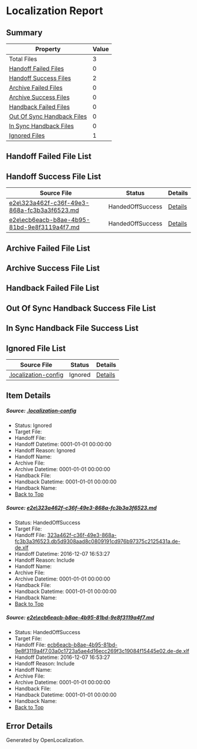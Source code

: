 # <a name='report-top'></a> Localization Report

## Summary
 Property | Value 
 -------- | ----- 
 Total Files | 3
[ Handoff Failed Files ](#handoff-failed-list)| 0
[ Handoff Success Files ](#handoff-success-list)| 2
[ Archive Failed Files ](#archive-failed-list)| 0
[ Archive Success Files ](#archive-success-list)| 0
[ Handback Failed Files ](#handback-failed-list)| 0
[ Out Of Sync Handback Files ](#outofsync-handback-success-list)| 0
[ In Sync Handback Files ](#insync-handback-success-list)| 0
[ Ignored Files ](#ignored-list)| 1

## <a name='handoff-failed-list'></a> Handoff Failed File List

## <a name='handoff-success-list'></a> Handoff Success File List
 Source File | Status | Details 
 ----------- | ------ | ------- 
 [e2e\323a462f-c36f-49e3-868a-fc3b3a3f6523.md](https://github.com/OpenLocalizationTestOrg/ol-test0/blob/70442f9be640adc2b130e59bc9e81f2090c14720/e2e/323a462f-c36f-49e3-868a-fc3b3a3f6523.md) | HandedOffSuccess | [Details](#e5ec2726f2b5c4d42bd641c731cac870da71eea51)
 [e2e\ecb6eacb-b8ae-4b95-81bd-9e8f3119a4f7.md](https://github.com/OpenLocalizationTestOrg/ol-test0/blob/70442f9be640adc2b130e59bc9e81f2090c14720/e2e/ecb6eacb-b8ae-4b95-81bd-9e8f3119a4f7.md) | HandedOffSuccess | [Details](#c16f7003820fa6fcab2bf3864bc18503a48268172)

## <a name='archive-failed-list'></a> Archive Failed File List

## <a name='archive-success-list'></a> Archive Success File List

## <a name='handback-failed-list'></a> Handback Failed File List

## <a name='outofsync-handback-success-list'></a> Out Of Sync Handback Success File List

## <a name='insync-handback-success-list'></a> In Sync Handback File Success List

## <a name='ignored-list'></a> Ignored File List
 Source File | Status | Details 
 ----------- | ------ | ------- 
 [.localization-config](https://github.com/OpenLocalizationTestOrg/ol-test0/blob/70442f9be640adc2b130e59bc9e81f2090c14720/.localization-config) | Ignored | [Details](#c268a05ecaa7ec85942ed632c29928ee5bd6da8d0)

## Item Details
##### <a name='c268a05ecaa7ec85942ed632c29928ee5bd6da8d0'></a> Source: [.localization-config](https://github.com/OpenLocalizationTestOrg/ol-test0/blob/70442f9be640adc2b130e59bc9e81f2090c14720/.localization-config)
* Status: Ignored
* Target File: 
* Handoff File: 
* Handoff Datetime: 0001-01-01 00:00:00
* Handoff Reason: Ignored
* Handoff Name: 
* Archive File: 
* Archive Datetime: 0001-01-01 00:00:00
* Handback File: 
* Handback Datetime: 0001-01-01 00:00:00
* Handback Name: 
* [Back to Top](#report-top)

##### <a name='e5ec2726f2b5c4d42bd641c731cac870da71eea51'></a> Source: [e2e\323a462f-c36f-49e3-868a-fc3b3a3f6523.md](https://github.com/OpenLocalizationTestOrg/ol-test0/blob/70442f9be640adc2b130e59bc9e81f2090c14720/e2e/323a462f-c36f-49e3-868a-fc3b3a3f6523.md)
* Status: HandedOffSuccess
* Target File: 
* Handoff File: [323a462f-c36f-49e3-868a-fc3b3a3f6523.db5d9308aad8c0809191cd976b97375c2125431a.de-de.xlf](https://github.com/OpenLocalizationTestOrg/ol-test0-handoff/blob/13fedf82d08c4bd4295ce6890554694cfa597730/ol-handoff/OpenLocalizationTestOrg/ol-test0-dede/qimu/ht/323a462f-c36f-49e3-868a-fc3b3a3f6523.db5d9308aad8c0809191cd976b97375c2125431a.de-de.xlf)
* Handoff Datetime: 2016-12-07 16:53:27
* Handoff Reason: Include
* Handoff Name: 
* Archive File: 
* Archive Datetime: 0001-01-01 00:00:00
* Handback File: 
* Handback Datetime: 0001-01-01 00:00:00
* Handback Name: 
* [Back to Top](#report-top)

##### <a name='c16f7003820fa6fcab2bf3864bc18503a48268172'></a> Source: [e2e\ecb6eacb-b8ae-4b95-81bd-9e8f3119a4f7.md](https://github.com/OpenLocalizationTestOrg/ol-test0/blob/70442f9be640adc2b130e59bc9e81f2090c14720/e2e/ecb6eacb-b8ae-4b95-81bd-9e8f3119a4f7.md)
* Status: HandedOffSuccess
* Target File: 
* Handoff File: [ecb6eacb-b8ae-4b95-81bd-9e8f3119a4f7.03a0c1723a5ae4d16ecc269f3c19084f15445e02.de-de.xlf](https://github.com/OpenLocalizationTestOrg/ol-test0-handoff/blob/13fedf82d08c4bd4295ce6890554694cfa597730/ol-handoff/OpenLocalizationTestOrg/ol-test0-dede/qimu/ht/ecb6eacb-b8ae-4b95-81bd-9e8f3119a4f7.03a0c1723a5ae4d16ecc269f3c19084f15445e02.de-de.xlf)
* Handoff Datetime: 2016-12-07 16:53:27
* Handoff Reason: Include
* Handoff Name: 
* Archive File: 
* Archive Datetime: 0001-01-01 00:00:00
* Handback File: 
* Handback Datetime: 0001-01-01 00:00:00
* Handback Name: 
* [Back to Top](#report-top)


## Error Details

Generated by OpenLocalization.
